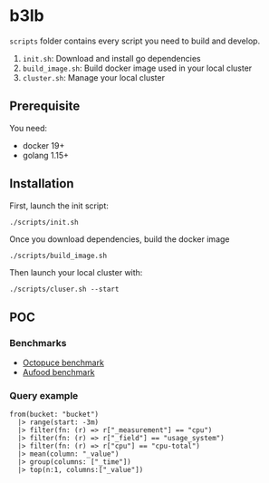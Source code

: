 # b3lb

`scripts` folder contains every script you need to build and develop.
1. `init.sh`: Download and install go dependencies
2. `build_image.sh`: Build docker image used in your local cluster
3. `cluster.sh`: Manage your local cluster

## Prerequisite

You need:
* docker 19+
* golang 1.15+

## Installation

First, launch the init script:
 ```sh
./scripts/init.sh
 ```

Once you download dependencies, build the docker image
```shell
./scripts/build_image.sh
```

Then launch your local cluster with:
```shell
./scripts/cluser.sh --start
```

## POC

### Benchmarks

* [Octopuce benchmark](https://www.octopuce.fr/retour-dexperience-sur-bigbluebutton-a-fort-charge/)
* [Aufood benchmark](https://www.aukfood.fr/faire-un-stress-test-sur-bigbluebutton/)

### Query example
```
from(bucket: "bucket")
  |> range(start: -3m)
  |> filter(fn: (r) => r["_measurement"] == "cpu")
  |> filter(fn: (r) => r["_field"] == "usage_system")
  |> filter(fn: (r) => r["cpu"] == "cpu-total")
  |> mean(column: "_value")
  |> group(columns: ["_time"])
  |> top(n:1, columns:["_value"])
```
